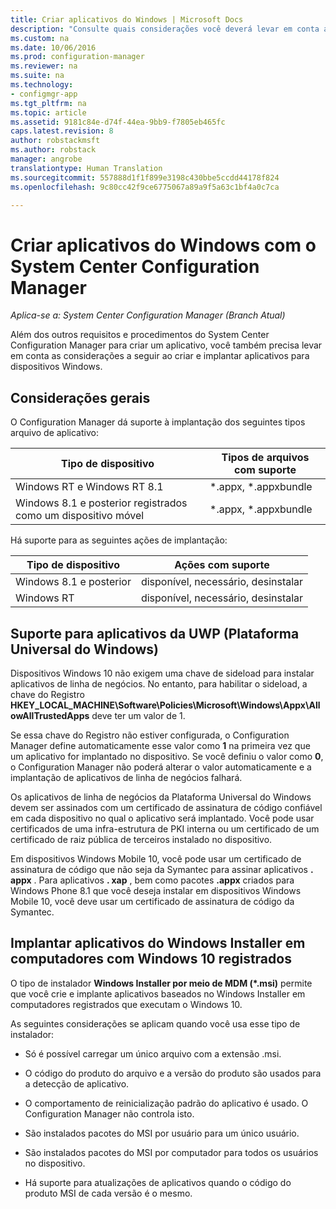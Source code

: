 ```yaml
---
title: Criar aplicativos do Windows | Microsoft Docs
description: "Consulte quais considerações você deverá levar em conta ao criar e implantar aplicativos para dispositivos Windows."
ms.custom: na
ms.date: 10/06/2016
ms.prod: configuration-manager
ms.reviewer: na
ms.suite: na
ms.technology:
- configmgr-app
ms.tgt_pltfrm: na
ms.topic: article
ms.assetid: 9181c84e-d74f-44ea-9bb9-f7805eb465fc
caps.latest.revision: 8
author: robstackmsft
ms.author: robstack
manager: angrobe
translationtype: Human Translation
ms.sourcegitcommit: 557888d1f1f899e3198c430bbe5ccdd44178f824
ms.openlocfilehash: 9c80cc42f9ce6775067a89a9f5a63c1bf4a0c7ca

---
```

# <a name="create-windows-applications-with-system-center-configuration-manager"></a>Criar aplicativos do Windows com o System Center Configuration Manager

*Aplica-se a: System Center Configuration Manager (Branch Atual)*

Além dos outros requisitos e procedimentos do System Center Configuration Manager para criar um aplicativo, você também precisa levar em conta as considerações a seguir ao criar e implantar aplicativos para dispositivos Windows.  

## <a name="general-considerations"></a>Considerações gerais  
 O Configuration Manager dá suporte à implantação dos seguintes tipos arquivo de aplicativo:  

|Tipo de dispositivo|Tipos de arquivos com suporte|  
|-----------------|---------------------|  
|Windows RT e Windows RT 8.1|*.appx, \*.appxbundle|  
|Windows 8.1 e posterior registrados como um dispositivo móvel|*.appx, \*.appxbundle|  

 Há suporte para as seguintes ações de implantação:  

|Tipo de dispositivo|Ações com suporte|  
|-----------------|-----------------------|  
|Windows 8.1 e posterior|disponível, necessário, desinstalar|  
|Windows RT|disponível, necessário, desinstalar|  

## <a name="support-for-universal-windows-platform-uwp-apps"></a>Suporte para aplicativos da UWP (Plataforma Universal do Windows)  
 Dispositivos Windows 10 não exigem uma chave de sideload para instalar aplicativos de linha de negócios. No entanto, para habilitar o sideload, a chave do Registro **HKEY_LOCAL_MACHINE\Software\Policies\Microsoft\Windows\Appx\AllowAllTrustedApps** deve ter um valor de 1.  

 Se essa chave do Registro não estiver configurada, o Configuration Manager define automaticamente esse valor como **1** na primeira vez que um aplicativo for implantado no dispositivo. Se você definiu o valor como **0**, o Configuration Manager não poderá alterar o valor automaticamente e a implantação de aplicativos de linha de negócios falhará.  

 Os aplicativos de linha de negócios da Plataforma Universal do Windows devem ser assinados com um certificado de assinatura de código confiável em cada dispositivo no qual o aplicativo será implantado. Você pode usar certificados de uma infra-estrutura de PKI interna ou um certificado de um certificado de raiz pública de terceiros instalado no dispositivo.  

 Em dispositivos Windows Mobile 10, você pode usar um certificado de assinatura de código que não seja da Symantec para assinar aplicativos **. appx** . Para aplicativos **. xap** , bem como pacotes **.appx** criados para Windows Phone 8.1 que você deseja instalar em dispositivos Windows Mobile 10, você deve usar um certificado de assinatura de código da Symantec.  

## <a name="deploy-windows-installer-apps-to-enrolled-windows-10-pcs"></a>Implantar aplicativos do Windows Installer em computadores com Windows 10 registrados  
 O tipo de instalador **Windows Installer por meio de MDM (\*.msi)** permite que você crie e implante aplicativos baseados no Windows Installer em computadores registrados que executam o Windows 10.  

 As seguintes considerações se aplicam quando você usa esse tipo de instalador:  

-   Só é possível carregar um único arquivo com a extensão .msi.  

-   O código do produto do arquivo e a versão do produto são usados para a detecção de aplicativo.  

-   O comportamento de reinicialização padrão do aplicativo é usado. O Configuration Manager não controla isto.  

-   São instalados pacotes do MSI por usuário para um único usuário.  

-   São instalados pacotes do MSI por computador para todos os usuários no dispositivo.  

-   Há suporte para atualizações de aplicativos quando o código do produto MSI de cada versão é o mesmo.  



<!--HONumber=Dec16_HO3-->


